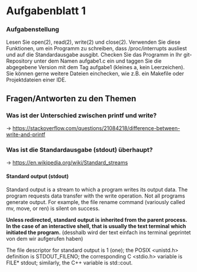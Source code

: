 # Aufgabenblatt 1
### Aufgabenstellung
Lesen Sie open(2), read(2), write(2) und close(2). Verwenden Sie diese Funktionen, um ein Programm zu schreiben, dass /proc/interrupts ausliest und auf die Standardausgabe ausgibt. Checken Sie das Programm in Ihr git-Repository unter dem Namen aufgabe1.c ein und taggen Sie die abgegebene Version mit dem Tag aufgabe1 (kleines a, kein Leerzeichen). Sie können gerne weitere Dateien einchecken, wie z.B. ein Makefile oder Projektdateien einer IDE.

## Fragen/Antworten zu den Themen

### Was ist der Unterschied zwischen printf und write? 
-> https://stackoverflow.com/questions/21084218/difference-between-write-and-printf

### Was ist die Standardausgabe (stdout) überhaupt? 
-> https://en.wikipedia.org/wiki/Standard_streams
#### Standard output (stdout)

Standard output is a stream to which a program writes its output data. The program requests data transfer with the write operation. Not all programs generate output. For example, the file rename command (variously called mv, move, or ren) is silent on success.

**Unless redirected, standard output is inherited from the parent process. In the case of an interactive shell, that is usually the text terminal which initiated the program.** (desshalb wird der text einfach ins terminal geprintet von dem wir aufgerufen haben)

The file descriptor for standard output is 1 (one); the POSIX <unistd.h> definition is STDOUT_FILENO; the corresponding C <stdio.h> variable is FILE* stdout; similarly, the C++ <iostream> variable is std::cout. 
